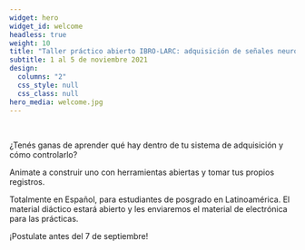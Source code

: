 ```yaml
---
widget: hero
widget_id: welcome
headless: true
weight: 10
title: "Taller práctico abierto IBRO-LARC: adquisición de señales neuronales"
subtitle: 1 al 5 de noviembre 2021
design:
  columns: "2"
  css_style: null
  css_class: null
hero_media: welcome.jpg
---
```

<br>

¿Tenés ganas de aprender qué hay dentro de tu sistema de adquisición y cómo controlarlo?

Animate a construir uno con herramientas abiertas y tomar tus propios registros.

Totalmente en Español, para estudiantes de posgrado en Latinoamérica. El material diáctico estará abierto y les enviaremos el material de electrónica para las prácticas.

¡Postulate antes del 7 de septiembre!